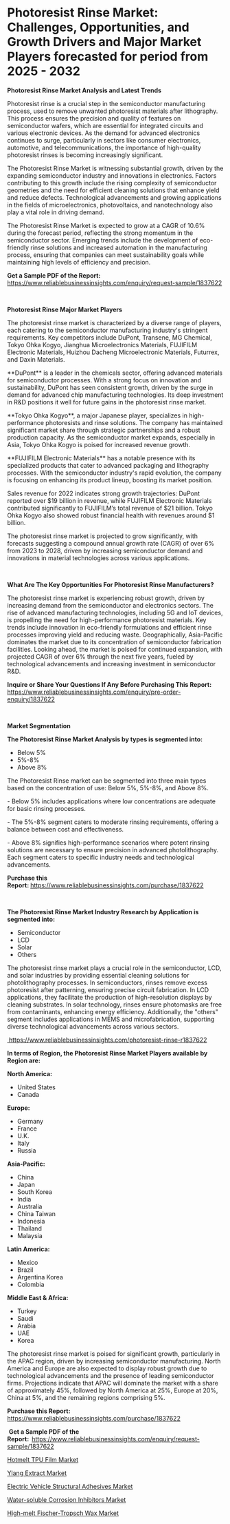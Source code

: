 <p><h1>Photoresist Rinse Market: Challenges, Opportunities, and Growth Drivers and Major Market Players forecasted for period from 2025 - 2032</h1></p><p><strong>Photoresist Rinse Market Analysis and Latest Trends</strong></p>
<p><p>Photoresist rinse is a crucial step in the semiconductor manufacturing process, used to remove unwanted photoresist materials after lithography. This process ensures the precision and quality of features on semiconductor wafers, which are essential for integrated circuits and various electronic devices. As the demand for advanced electronics continues to surge, particularly in sectors like consumer electronics, automotive, and telecommunications, the importance of high-quality photoresist rinses is becoming increasingly significant.</p><p>The Photoresist Rinse Market is witnessing substantial growth, driven by the expanding semiconductor industry and innovations in electronics. Factors contributing to this growth include the rising complexity of semiconductor geometries and the need for efficient cleaning solutions that enhance yield and reduce defects. Technological advancements and growing applications in the fields of microelectronics, photovoltaics, and nanotechnology also play a vital role in driving demand.</p><p>The Photoresist Rinse Market is expected to grow at a CAGR of 10.6% during the forecast period, reflecting the strong momentum in the semiconductor sector. Emerging trends include the development of eco-friendly rinse solutions and increased automation in the manufacturing process, ensuring that companies can meet sustainability goals while maintaining high levels of efficiency and precision.</p></p>
<p><strong>Get a Sample PDF of the Report:&nbsp;</strong> <a href="https://www.reliablebusinessinsights.com/enquiry/request-sample/1837622?utm_campaign=1873&utm_medium=2&utm_source=Github&utm_content=ia&utm_term=03042025&utm_id=photoresist-rinse">https://www.reliablebusinessinsights.com/enquiry/request-sample/1837622</a></p>
<p>&nbsp;</p>
<p><strong>Photoresist Rinse Major Market Players</strong></p>
<p><p>The photoresist rinse market is characterized by a diverse range of players, each catering to the semiconductor manufacturing industry's stringent requirements. Key competitors include DuPont, Transene, MG Chemical, Tokyo Ohka Kogyo, Jianghua Microelectronics Materials, FUJIFILM Electronic Materials, Huizhou Dacheng Microelectronic Materials, Futurrex, and Daxin Materials.</p><p>**DuPont** is a leader in the chemicals sector, offering advanced materials for semiconductor processes. With a strong focus on innovation and sustainability, DuPont has seen consistent growth, driven by the surge in demand for advanced chip manufacturing technologies. Its deep investment in R&D positions it well for future gains in the photoresist rinse market.</p><p>**Tokyo Ohka Kogyo**, a major Japanese player, specializes in high-performance photoresists and rinse solutions. The company has maintained significant market share through strategic partnerships and a robust production capacity. As the semiconductor market expands, especially in Asia, Tokyo Ohka Kogyo is poised for increased revenue growth.</p><p>**FUJIFILM Electronic Materials** has a notable presence with its specialized products that cater to advanced packaging and lithography processes. With the semiconductor industry's rapid evolution, the company is focusing on enhancing its product lineup, boosting its market position. </p><p>Sales revenue for 2022 indicates strong growth trajectories: DuPont reported over $19 billion in revenue, while FUJIFILM Electronic Materials contributed significantly to FUJIFILM’s total revenue of $21 billion. Tokyo Ohka Kogyo also showed robust financial health with revenues around $1 billion.</p><p>The photoresist rinse market is projected to grow significantly, with forecasts suggesting a compound annual growth rate (CAGR) of over 6% from 2023 to 2028, driven by increasing semiconductor demand and innovations in material technologies across various applications.</p></p>
<p>&nbsp;</p>
<p><strong>What Are The Key Opportunities For Photoresist Rinse Manufacturers?</strong></p>
<p><p>The photoresist rinse market is experiencing robust growth, driven by increasing demand from the semiconductor and electronics sectors. The rise of advanced manufacturing technologies, including 5G and IoT devices, is propelling the need for high-performance photoresist materials. Key trends include innovation in eco-friendly formulations and efficient rinse processes improving yield and reducing waste. Geographically, Asia-Pacific dominates the market due to its concentration of semiconductor fabrication facilities. Looking ahead, the market is poised for continued expansion, with projected CAGR of over 6% through the next five years, fueled by technological advancements and increasing investment in semiconductor R&D.</p></p>
<p><strong>Inquire or Share Your Questions If Any Before Purchasing This Report:</strong> <a href="https://www.reliablebusinessinsights.com/enquiry/pre-order-enquiry/1837622?utm_campaign=1873&utm_medium=2&utm_source=Github&utm_content=ia&utm_term=03042025&utm_id=photoresist-rinse">https://www.reliablebusinessinsights.com/enquiry/pre-order-enquiry/1837622</a></p>
<p>&nbsp;</p>
<p><strong>Market Segmentation</strong></p>
<p><strong>The Photoresist Rinse Market Analysis by types is segmented into:</strong></p>
<p><ul><li>Below 5%</li><li>5%-8%</li><li>Above 8%</li></ul></p>
<p><p>The Photoresist Rinse market can be segmented into three main types based on the concentration of use: Below 5%, 5%-8%, and Above 8%. </p><p>- Below 5% includes applications where low concentrations are adequate for basic rinsing processes. </p><p>- The 5%-8% segment caters to moderate rinsing requirements, offering a balance between cost and effectiveness. </p><p>- Above 8% signifies high-performance scenarios where potent rinsing solutions are necessary to ensure precision in advanced photolithography. Each segment caters to specific industry needs and technological advancements.</p></p>
<p><strong>Purchase this Report:&nbsp;</strong><a href="https://www.reliablebusinessinsights.com/purchase/1837622?utm_campaign=1873&utm_medium=2&utm_source=Github&utm_content=ia&utm_term=03042025&utm_id=photoresist-rinse">https://www.reliablebusinessinsights.com/purchase/1837622</a></p>
<p>&nbsp;</p>
<p><strong>The Photoresist Rinse Market Industry Research by Application is segmented into:</strong></p>
<p><ul><li>Semiconductor</li><li>LCD</li><li>Solar</li><li>Others</li></ul></p>
<p><p>The photoresist rinse market plays a crucial role in the semiconductor, LCD, and solar industries by providing essential cleaning solutions for photolithography processes. In semiconductors, rinses remove excess photoresist after patterning, ensuring precise circuit fabrication. In LCD applications, they facilitate the production of high-resolution displays by cleaning substrates. In solar technology, rinses ensure photomasks are free from contaminants, enhancing energy efficiency. Additionally, the "others" segment includes applications in MEMS and microfabrication, supporting diverse technological advancements across various sectors.</p></p>
<p><a href="https://www.reliablebusinessinsights.com/photoresist-rinse-r1837622?utm_campaign=1873&utm_medium=2&utm_source=Github&utm_content=ia&utm_term=03042025&utm_id=photoresist-rinse">&nbsp;https://www.reliablebusinessinsights.com/photoresist-rinse-r1837622</a></p>
<p><strong>In terms of Region, the Photoresist Rinse Market Players available by Region are:</strong></p>
<p>
    <p> <strong> North America: </strong>
        <ul>
            <li>United States</li>
            <li>Canada</li>
        </ul>
        </p> 
    <p> <strong> Europe: </strong>
        <ul>
            <li>Germany</li>
            <li>France</li>
            <li>U.K.</li>
            <li>Italy</li>
            <li>Russia</li>
        </ul>
        </p> 
    <p> <strong> Asia-Pacific: </strong>
        <ul>
            <li>China</li>
            <li>Japan</li>
            <li>South Korea</li>
            <li>India</li>
            <li>Australia</li>
            <li>China Taiwan</li>
            <li>Indonesia</li>
            <li>Thailand</li>
            <li>Malaysia</li>
        </ul>
        </p> 
    <p> <strong> Latin America: </strong>
        <ul>
            <li>Mexico</li>
            <li>Brazil</li>
            <li>Argentina Korea</li>
            <li>Colombia</li>
        </ul>
        </p> 
    <p> <strong> Middle East & Africa: </strong>
        <ul>
            <li>Turkey</li>
            <li>Saudi</li>
            <li>Arabia</li>
            <li>UAE</li>
            <li>Korea</li>
        </ul>
    </p>
    </p>
<p><p>The photoresist rinse market is poised for significant growth, particularly in the APAC region, driven by increasing semiconductor manufacturing. North America and Europe are also expected to display robust growth due to technological advancements and the presence of leading semiconductor firms. Projections indicate that APAC will dominate the market with a share of approximately 45%, followed by North America at 25%, Europe at 20%, China at 5%, and the remaining regions comprising 5%.</p></p>
<p><strong>Purchase this Report: </strong><a href="https://www.reliablebusinessinsights.com/purchase/1837622?utm_campaign=1873&utm_medium=2&utm_source=Github&utm_content=ia&utm_term=03042025&utm_id=photoresist-rinse">https://www.reliablebusinessinsights.com/purchase/1837622</a></p>
<p>&nbsp;<strong>Get a Sample PDF of the Report:&nbsp;&nbsp;</strong><a href="https://www.reliablebusinessinsights.com/enquiry/request-sample/1837622?utm_campaign=1873&utm_medium=2&utm_source=Github&utm_content=ia&utm_term=03042025&utm_id=photoresist-rinse">https://www.reliablebusinessinsights.com/enquiry/request-sample/1837622</a></p>
<p><strong></strong></p>
<p><p><a href="https://github.com/safurdorthu8/Market-Research-Report-List-1/blob/main/hotmelt-tpu-film-market.md?utm_campaign=1873&utm_medium=2&utm_source=Github&utm_content=ia&utm_term=03042025&utm_id=photoresist-rinse">Hotmelt TPU Film Market</a></p><p><a href="https://github.com/achilekirwan/Market-Research-Report-List-1/blob/main/ylang-extract-market.md?utm_campaign=1873&utm_medium=2&utm_source=Github&utm_content=ia&utm_term=03042025&utm_id=photoresist-rinse">Ylang Extract Market</a></p><p><a href="https://github.com/bettysbozer/Market-Research-Report-List-1/blob/main/electric-vehicle-structural-adhesives-market.md?utm_campaign=1873&utm_medium=2&utm_source=Github&utm_content=ia&utm_term=03042025&utm_id=photoresist-rinse">Electric Vehicle Structural Adhesives Market</a></p><p><a href="https://github.com/roceljiabur/Market-Research-Report-List-1/blob/main/water-soluble-corrosion-inhibitors-market.md?utm_campaign=1873&utm_medium=2&utm_source=Github&utm_content=ia&utm_term=03042025&utm_id=photoresist-rinse">Water-soluble Corrosion Inhibitors Market</a></p><p><a href="https://github.com/yosenadhler/Market-Research-Report-List-1/blob/main/high-melt-fischer-tropsch-wax-market.md?utm_campaign=1873&utm_medium=2&utm_source=Github&utm_content=ia&utm_term=03042025&utm_id=photoresist-rinse">High-melt Fischer-Tropsch Wax Market</a></p></p>